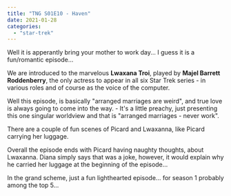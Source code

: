 ```yaml
---
title: "TNG S01E10 - Haven"
date: 2021-01-28
categories:
  - "star-trek"
---
```


Well it is apperantly bring your mother to work day... I guess it is a fun/romantic episode...

We are introduced to the marvelous **Lwaxana Troi**, played by **Majel Barrett Roddenberry**, the only actress to appear in all six Star Trek series - in various roles and of course as the voice of the computer.

Well this episode, is basically "arranged marriages are weird", and true love is always going to come into the way. - It's a little preachy, just presenting this one singular worldview and that is "arranged marriages - never work".

There are a couple of fun scenes of Picard and Lwaxanna, like Picard carrying her luggage.

Overall the episode ends with Picard having naughty thoughts, about Lwaxanna. Diana simply says that was a joke, however, it would explain why he carried her luggage at the beginning of the episode...

In the grand scheme, just a fun lighthearted episode... for season 1 probably among the top 5...
